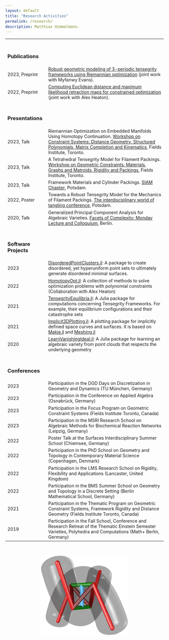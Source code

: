 ```yaml
---
layout: default
title: "Research Activities"
permalink: /research/
description: Matthias Himmelmann.
---
```

<table style="width:100%">
    <tr><td><h3><br>Publications</h3></td></tr>
    <tr>
        <td>2023, Preprint</td>
        <td><a href="https://arxiv.org/abs/2303.13140">Robust geometric modeling of 3-periodic tensegrity frameworks using Riemannian optimization</a> (joint work with Myfanwy Evans).</td>
    </tr>
    <tr>
        <td>2022, Preprint</td>
        <td><a href="https://arxiv.org/abs/2206.14106">Computing Euclidean distance and maximum likelihood retraction maps for constrained optimization</a> (joint work with Alex Heaton).</td>
    </tr>
  
  <tr><td><h3><br>Presentations</h3></td></tr>
  <tr>
        <td>2023, Talk</td>
        <td>Riemannian Optimization on Embedded Manifolds Using Homotopy Continuation. <a href="http://www.fields.utoronto.ca/activities/23-24/constraint-systems">Workshop on Constraint Systems: Distance Geometry, Structured Polynomials, Matrix Completion and Kinematics</a>, Fields Institute, Toronto.</td>
    </tr>
  <tr>
        <td>2023, Talk</td>
        <td>A Tetrahedral Tensegrity Model for Filament Packings. <a href="http://www.fields.utoronto.ca/activities/23-24/constraint-materials">Workshop on Geometric Constraints: Materials, Graphs and Matroids, Rigidity and Packings</a>, Fields Institute, Toronto.</td>
    </tr>
    <tr>
        <td>2023, Talk</td>
        <td>Framework Materials and Cylinder Packings. <a href="https://www.math.uni-potsdam.de/studium/studierende/default-8819680ed3/">SIAM Chapter</a>, Potsdam.</td>
    </tr>
    <tr>
        <td>2022, Poster</td>
        <td>Towards a Robust Tensegrity Model for the Mechanics of Filament Packings. <a href="https://tangle-conference.de/">The interdisciplinary world of tangling conference</a>, Potsdam.</td>
    </tr>
    <tr>
        <td>2020, Talk</td>
        <td>Generalized Principal Component Analysis for Algebraic Varieties. <a href="http://www.facetsofcomplexity.de/monday/index.html">Facets of Complexity: Monday Lecture and Colloquium</a>, Berlin.</td>
    </tr>


<tr><td><h3><br>Software Projects</h3></td></tr>
<tr>
  <td>2023</td>
  <td><a href="https://github.com/matthiashimmelmann/DisorderedPointClusters.jl">DisorderedPointClusters.jl</a>: A package to create disordered, yet hyperuniform point sets to ultimately generate disordered minimal surfaces.</td>
</tr>
    
    
<tr>
  <td>2022</td>
  <td><a href="https://github.com/alexheaton2/HomotopyOpt.jl">HomotopyOpt.jl</a>: A collection of methods to solve optimization problems with polynomial constraints (Collaboration with Alex Heaton)</td>
</tr>
    
    
<tr>
  <td>2021</td>
  <td><a href="https://github.com/matthiashimmelmann/TensegrityEquilibria.jl">TensegrityEquilibria.jl</a>: A Julia package for computations concerning Tensegrity Frameworks. For example, their equilibrium configurations and their catastrophe sets</td>
</tr>
    
<tr>
    <td>2021</td>
    <td><a href="https://github.com/matthiashimmelmann/Implicit3DPlotting.jl">Implicit3DPlotting.jl</a>: A plotting package for implicitly defined space curves and surfaces. It is based on <a href="https://makie.juliaplots.org/stable/">Makie.jl</a> and <a href="https://github.com/JuliaGeometry/Meshing.jl">Meshing.jl</a></td>
</tr>
    
<tr>
  <td>2020</td>
  <td><a href="https://github.com/matthiashimmelmann/LearnVanishingIdeal.jl">LearnVanishingIdeal.jl</a>: A Julia package for learning an algebraic variety from point clouds that respects the underlying geometry</td>
</tr>
    
<tr> <td><h3><br>Conferences</h3></td></tr>
<tr>
    <td>2023</td>
    <td>Participation in the DGD Days on Discretization in Geometry and Dynamics (TU München, Germany)</td>
</tr>

<tr>
    <td>2023</td>
    <td>Participation in the Conference on Applied Algebra (Osnabrück, Germany)</td>
</tr>

<tr>
    <td>2023</td>
    <td>Participation in the Focus Program on Geometric Constraint Systems (Fields Institute Toronto, Canada)</td>
</tr>
    
<tr>
    <td>2023</td>
    <td>Participation in the MSRI Research School on Algebraic Methods for Biochemical Reaction Networks (Leipzig, Germany) </td>
</tr>

<tr>
<td>2022</td>
    <td>Poster Talk at the Surfaces Interdisciplinary Summer School (Chiemsee, Germany)</td>
</tr>

<tr>
<td>2022</td>
    <td>Participation in the PhD School on Geometry and Topology in Contemporary Material Science (Copenhagen, Denmark)</td>
</tr>

<tr>
<td>2022</td>
    <td>Participation in the LMS Research School on Rigidity, Flexibility and Applications (Lancaster, United Kingdom)</td>
</tr>
 <tr>
     
<td>2022</td>
    <td>Participation in the BMS Summer School on Geometry and Topology in a Discrete Setting (Berlin Mathematical School, Germany)</td>
</tr>
<tr>
    <td>2021</td>
    <td>Participation in the Thematic Program on Geometric Constraint Systems, Framework Rigidity and Distance Geometry (Fields Institute Toronto, Canada)</td>
</tr>
    
<tr>
    <td>2019</td>
    <td>Participation in the Fall School, Conference and Research Retreat of the Thematic Einstein Semester Varieties, Polyhedra and Computations (Math+ Berlin, Germany)</td>
</tr>
</table>

<br>
<p> </p>
<p style="text-align: center;">
<img src="/images/clasptetrahedralmodel.png" alt="The tetrahedral model for filament packings" width="55%" height="55%"/>
</p>
